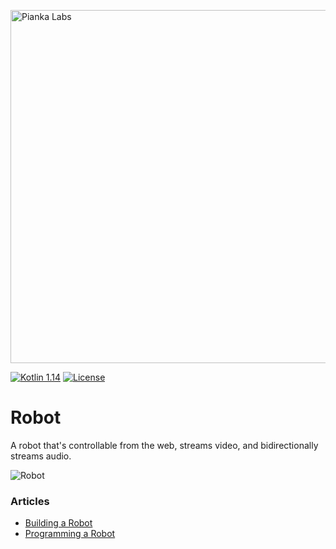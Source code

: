 <img src="https://www.piankalabs.com/static/media/piankalabs_title.svg" alt="Pianka Labs" width="565" /><br/>

[![Kotlin 1.14](https://img.shields.io/badge/kotlin-1.4-blue.svg)](http://java.oracle.com)
[![License](https://img.shields.io/badge/license-Apache_2.0-blue.svg)](https://raw.githubusercontent.com/piankalabs/math/master/LICENSE)

# Robot
A robot that's controllable from the web, streams video, and bidirectionally streams audio.

<img src="https://www.piankalabs.com/static/media/robot.png" alt="Robot" /><br/>

### Articles
* [Building a Robot](https://piankalabs.medium.com/building-a-robot-2f292334560f)
* [Programming a Robot](https://piankalabs.medium.com/programming-a-robot-d4b75c29d9b6)

